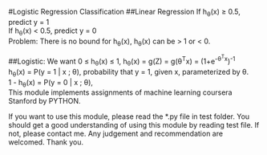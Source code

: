 #Logistic Regression Classification
##Linear Regression
If h<sub>&#952;</sub>(x) &ge; 0.5, predict y = 1<br>
If h<sub>&#952;</sub>(x) &lt; 0.5, predict y = 0<br>
Problem: There is no bound for h<sub>&#952;</sub>(x), h<sub>&#952;</sub>(x) can be > 1 or < 0.<br>

##Logistic:
We want 0 &le; h<sub>&#952;</sub>(x) &le; 1, h<sub>&#952;</sub>(x) = g(Z) = g(&#952;<sup>T</sup>x) = (1+e<sup>-&#952;<sup>T</sup>x</sup>)<sup>-1</sup><br>
h<sub>&#952;</sub>(x) = P(y = 1 | x ; &#952;), probability that y = 1, given x, parameterized by &#952;.<br>
1 - h<sub>&#952;</sub>(x) = P(y = 0 | x ; &#952;),<br>
This module implements assignments of machine learning coursera Stanford by PYTHON.

If you want to use this module, please read the *.py file in test folder. You should get a good understanding of using this module by reading test file. If not, please contact me. Any judgement and recommendation are welcomed.
Thank you.
